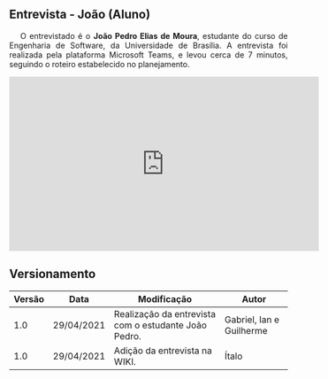 ## Entrevista - João (Aluno)

<p style="text-indent: 20px; text-align: justify">
O entrevistado é o <b>João Pedro Elias de Moura</b>, estudante do curso de Engenharia de Software, da Universidade de Brasília. A entrevista foi realizada pela plataforma Microsoft Teams, e levou cerca de 7 minutos, seguindo o roteiro estabelecido no planejamento.
</p>

<div align="center">
    <iframe width="560" height="315" src="https://www.youtube.com/embed/JdgO41BDkOc" title="YouTube video player" frameborder="0" allow="accelerometer; autoplay; clipboard-write; encrypted-media; gyroscope; picture-in-picture" allowfullscreen></iframe>
</div>

## Versionamento

| Versão | Data | Modificação | Autor |
|--|--|--|--|
| 1.0 | 29/04/2021 | Realização da entrevista com o estudante João Pedro. | Gabriel, Ian e Guilherme |
| 1.0 | 29/04/2021 | Adição da entrevista na WIKI. | Ítalo |

